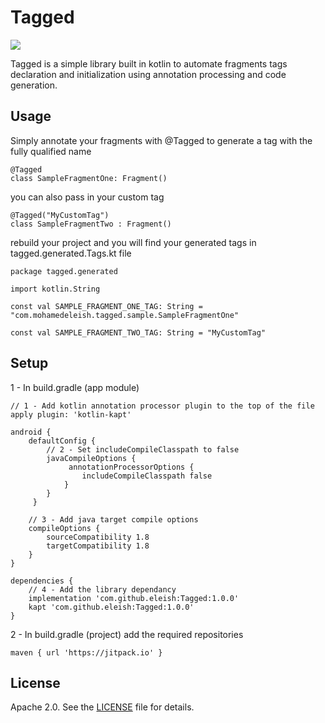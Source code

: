 Tagged
=====   

[![](https://jitpack.io/v/eleish/Tagged.svg)](https://jitpack.io/#eleish/Tagged)

Tagged is a simple library built in kotlin to automate fragments tags declaration and initialization using annotation processing and code generation.    

Usage
--------

Simply annotate your fragments with @Tagged to generate a tag with the fully qualified name

```
@Tagged
class SampleFragmentOne: Fragment()
```

you can also pass in your custom tag

```
@Tagged("MyCustomTag")
class SampleFragmentTwo : Fragment()
```

rebuild your project and you will find your generated tags in tagged.generated.Tags.kt file

```
package tagged.generated

import kotlin.String

const val SAMPLE_FRAGMENT_ONE_TAG: String = "com.mohamedeleish.tagged.sample.SampleFragmentOne"

const val SAMPLE_FRAGMENT_TWO_TAG: String = "MyCustomTag"
```

Setup
--------

1 - In build.gradle (app module)
```
// 1 - Add kotlin annotation processor plugin to the top of the file
apply plugin: 'kotlin-kapt' 
   
android {
    defaultConfig {
        // 2 - Set includeCompileClasspath to false
        javaCompileOptions {
             annotationProcessorOptions {
                includeCompileClasspath false
            }
        }
     } 
       
    // 3 - Add java target compile options
    compileOptions {
        sourceCompatibility 1.8
        targetCompatibility 1.8
    }
}  
   
dependencies { 
    // 4 - Add the library dependancy
    implementation 'com.github.eleish:Tagged:1.0.0'
    kapt 'com.github.eleish:Tagged:1.0.0'
}
```

2 - In build.gradle (project) add the required repositories

```maven { url 'https://jitpack.io' }```

License
-------
Apache 2.0. See the [LICENSE](https://github.com/eleish/Tagged/blob/master/LICENSE) file for details.
